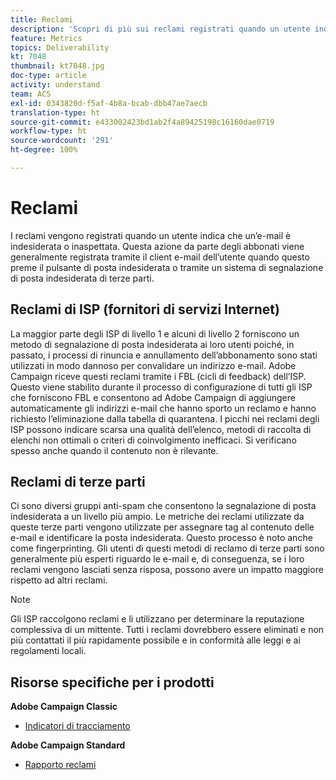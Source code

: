 ```yaml
---
title: Reclami
description: 'Scopri di più sui reclami registrati quando un utente indica che un’e-mail è indesiderata o inaspettata. '
feature: Metrics
topics: Deliverability
kt: 7048
thumbnail: kt7048.jpg
doc-type: article
activity: understand
team: ACS
exl-id: 0343820d-f5af-4b8a-bcab-dbb47ae7aecb
translation-type: ht
source-git-commit: e433002423bd1ab2f4a89425198c16160dae0719
workflow-type: ht
source-wordcount: '291'
ht-degree: 100%

---
```


# Reclami

I reclami vengono registrati quando un utente indica che un’e-mail è indesiderata o inaspettata. Questa azione da parte degli abbonati viene generalmente registrata tramite il client e-mail dell’utente quando questo preme il pulsante di posta indesiderata o tramite un sistema di segnalazione di posta indesiderata di terze parti.

## Reclami di ISP (fornitori di servizi Internet)

La maggior parte degli ISP di livello 1 e alcuni di livello 2 forniscono un metodo di segnalazione di posta indesiderata ai loro utenti poiché, in passato, i processi di rinuncia e annullamento dell’abbonamento sono stati utilizzati in modo dannoso per convalidare un indirizzo e-mail. Adobe Campaign riceve questi reclami tramite i FBL (cicli di feedback) dell’ISP. Questo viene stabilito durante il processo di configurazione di tutti gli ISP che forniscono FBL e consentono ad Adobe Campaign di aggiungere automaticamente gli indirizzi e-mail che hanno sporto un reclamo e hanno richiesto l’eliminazione dalla tabella di quarantena. I picchi nei reclami degli ISP possono indicare scarsa una qualità dell’elenco, metodi di raccolta di elenchi non ottimali o criteri di coinvolgimento inefficaci. Si verificano spesso anche quando il contenuto non è rilevante.

## Reclami di terze parti

Ci sono diversi gruppi anti-spam che consentono la segnalazione di posta indesiderata a un livello più ampio. Le metriche dei reclami utilizzate da queste terze parti vengono utilizzate per assegnare tag al contenuto delle e-mail e identificare la posta indesiderata. Questo processo è noto anche come fingerprinting. Gli utenti di questi metodi di reclamo di terze parti sono generalmente più esperti riguardo le e-mail e, di conseguenza, se i loro reclami vengono lasciati senza risposa, possono avere un impatto maggiore rispetto ad altri reclami.

>[!NOTE]
>
>Gli ISP raccolgono reclami e li utilizzano per determinare la reputazione complessiva di un mittente. Tutti i reclami dovrebbero essere eliminati e non più contattati il più rapidamente possibile e in conformità alle leggi e ai regolamenti locali.

## Risorse specifiche per i prodotti

**Adobe Campaign Classic**

* [Indicatori di tracciamento](https://experienceleague.adobe.com/docs/campaign-classic/using/reporting/reports-on-deliveries/delivery-reports.html?lang=it#tracking-indicators)

**Adobe Campaign Standard**

* [Rapporto reclami](https://experienceleague.adobe.com/docs/campaign-standard/using/reporting/list-of-reports/complaints.html?lang=it#reporting)
